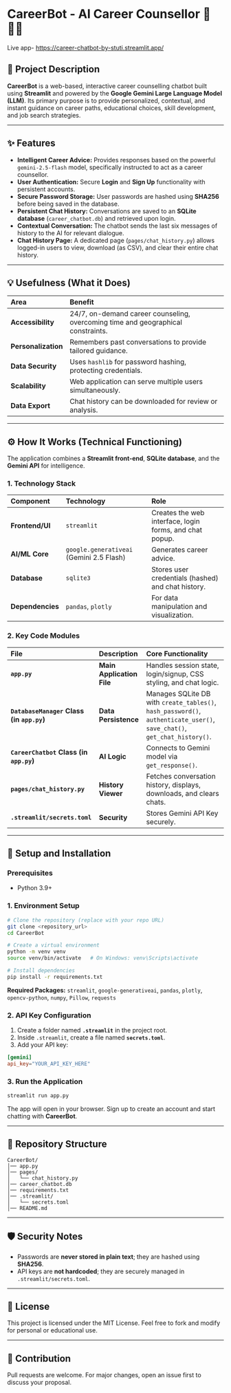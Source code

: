 
# CareerBot - AI Career Counsellor 🤖👩‍💼
Live app- https://career-chatbot-by-stuti.streamlit.app/ 

## 📌 Project Description

**CareerBot** is a web-based, interactive career counselling chatbot built using **Streamlit** and powered by the **Google Gemini Large Language Model (LLM)**. Its primary purpose is to provide personalized, contextual, and instant guidance on career paths, educational choices, skill development, and job search strategies.

---

## ✨ Features

- **Intelligent Career Advice:** Provides responses based on the powerful `gemini-2.5-flash` model, specifically instructed to act as a career counsellor.  
- **User Authentication:** Secure **Login** and **Sign Up** functionality with persistent accounts.  
- **Secure Password Storage:** User passwords are hashed using **SHA256** before being saved in the database.  
- **Persistent Chat History:** Conversations are saved to an **SQLite database** (`career_chatbot.db`) and retrieved upon login.  
- **Contextual Conversation:** The chatbot sends the last six messages of history to the AI for relevant dialogue.  
- **Chat History Page:** A dedicated page (`pages/chat_history.py`) allows logged-in users to view, download (as CSV), and clear their entire chat history.  

---

## 💡 Usefulness (What it Does)

| Area | Benefit |
| :--- | :--- |
| **Accessibility** | 24/7, on-demand career counseling, overcoming time and geographical constraints. |
| **Personalization** | Remembers past conversations to provide tailored guidance. |
| **Data Security** | Uses `hashlib` for password hashing, protecting credentials. |
| **Scalability** | Web application can serve multiple users simultaneously. |
| **Data Export** | Chat history can be downloaded for review or analysis. |

---

## ⚙️ How It Works (Technical Functioning)

The application combines a **Streamlit front-end**, **SQLite database**, and the **Gemini API** for intelligence.

### 1. Technology Stack

| Component | Technology | Role |
| :--- | :--- | :--- |
| **Frontend/UI** | `streamlit` | Creates the web interface, login forms, and chat popup. |
| **AI/ML Core** | `google.generativeai` (Gemini 2.5 Flash) | Generates career advice. |
| **Database** | `sqlite3` | Stores user credentials (hashed) and chat history. |
| **Dependencies** | `pandas`, `plotly` | For data manipulation and visualization. |

### 2. Key Code Modules

| File | Description | Core Functionality |
| :--- | :--- | :--- |
| **`app.py`** | **Main Application File** | Handles session state, login/signup, CSS styling, and chat logic. |
| **`DatabaseManager` Class (in `app.py`)** | **Data Persistence** | Manages SQLite DB with `create_tables()`, `hash_password()`, `authenticate_user()`, `save_chat()`, `get_chat_history()`. |
| **`CareerChatbot` Class (in `app.py`)** | **AI Logic** | Connects to Gemini model via `get_response()`. |
| **`pages/chat_history.py`** | **History Viewer** | Fetches conversation history, displays, downloads, and clears chats. |
| **`.streamlit/secrets.toml`** | **Security** | Stores Gemini API Key securely. |

---

## 🚀 Setup and Installation

### Prerequisites
- Python 3.9+

### 1. Environment Setup

```bash
# Clone the repository (replace with your repo URL)
git clone <repository_url>
cd CareerBot

# Create a virtual environment
python -m venv venv
source venv/bin/activate   # On Windows: venv\Scripts\activate

# Install dependencies
pip install -r requirements.txt
````

**Required Packages:**
`streamlit`, `google-generativeai`, `pandas`, `plotly`, `opencv-python`, `numpy`, `Pillow`, `requests`

### 2. API Key Configuration

1. Create a folder named **`.streamlit`** in the project root.
2. Inside `.streamlit`, create a file named **`secrets.toml`**.
3. Add your API key:

```toml
[gemini]
api_key="YOUR_API_KEY_HERE"
```

### 3. Run the Application

```bash
streamlit run app.py
```

The app will open in your browser. Sign up to create an account and start chatting with **CareerBot**.

---

## 📂 Repository Structure

```
CareerBot/
│── app.py
│── pages/
│   └── chat_history.py
│── career_chatbot.db
│── requirements.txt
│── .streamlit/
│   └── secrets.toml
│── README.md
```

---

## 🛡️ Security Notes

* Passwords are **never stored in plain text**; they are hashed using **SHA256**.
* API keys are **not hardcoded**; they are securely managed in `.streamlit/secrets.toml`.

---

## 📜 License

This project is licensed under the MIT License.
Feel free to fork and modify for personal or educational use.

---

## 🤝 Contribution

Pull requests are welcome. For major changes, open an issue first to discuss your proposal.



